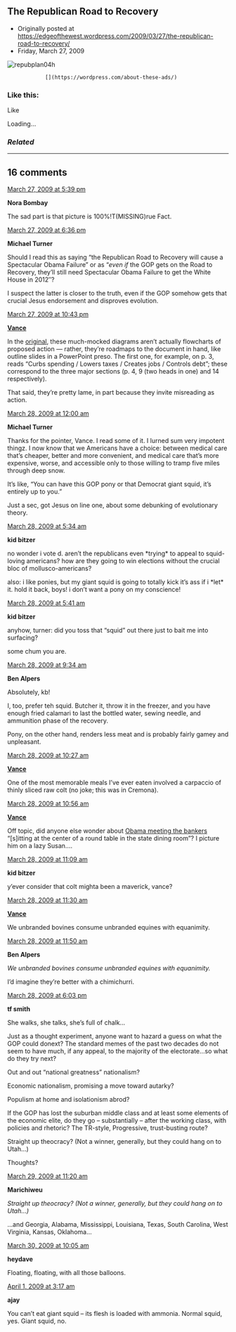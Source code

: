 ## The Republican Road to Recovery

 * Originally posted at https://edgeofthewest.wordpress.com/2009/03/27/the-republican-road-to-recovery/
 * Friday, March 27, 2009

![repubplan04h](https://edgeofthewest.files.wordpress.com/2009/03/repubplan04h.gif?w=490 "repubplan04h")

		

			

				[](https://wordpress.com/about-these-ads/)
				

					
				

			

		

### Like this:


Like

 
Loading...


[]()

### _Related_


	

* * *

		

## 16 comments

		

	

		

[March 27, 2009 at 5:39 pm](https://edgeofthewest.wordpress.com/2009/03/27/the-republican-road-to-recovery/#comment-38844)

**Nora Bombay**

					

		

The sad part is that picture is 100%!T(MISSING)rue Fact.

		

		

						

	

	

		

[March 27, 2009 at 6:36 pm](https://edgeofthewest.wordpress.com/2009/03/27/the-republican-road-to-recovery/#comment-38866)

**Michael Turner**

					

		

Should I read this as saying “the Republican Road to Recovery will cause a Spectacular Obama Failure” or as “_even if_ the GOP gets on the Road to Recovery, they’ll still need Spectacular Obama Failure to get the White House in 2012″?

I suspect the latter is closer to the truth, even if the GOP somehow gets that crucial Jesus endorsement and disproves evolution.

		

		

						

	

	

		

[March 27, 2009 at 10:43 pm](https://edgeofthewest.wordpress.com/2009/03/27/the-republican-road-to-recovery/#comment-38943)

**[Vance](https://edgeofthewest.wordpress.com/)**

					

		

In the [original](http://www.gop.gov/solutions/budget/road-to-recovery-final), these much-mocked diagrams aren’t actually flowcharts of proposed action — rather, they’re roadmaps to the document in hand, like outline slides in a PowerPoint preso. The first one, for example, on p. 3, reads “Curbs spending / Lowers taxes / Creates jobs / Controls debt”; these correspond to the three major sections (p. 4, 9 (two heads in one) and 14 respectively).

That said, they’re pretty lame, in part because they invite misreading as action.

		

		

						

	

	

		

[March 28, 2009 at 12:00 am](https://edgeofthewest.wordpress.com/2009/03/27/the-republican-road-to-recovery/#comment-38970)

**Michael Turner**

					

		

Thanks for the pointer, Vance.  I read some of it.  I lurned sum very impotent thingz.  I now know that we Americans have a choice: between medical care that’s cheaper, better and more convenient, and medical care that’s more expensive, worse, and accessible only to those willing to tramp five miles through deep snow.

It’s like, “You can have this GOP pony or that Democrat giant squid, it’s entirely up to you.”

Just a sec, got Jesus on line one, about some debunking of evolutionary theory.

		

		

						

	

	

		

[March 28, 2009 at 5:34 am](https://edgeofthewest.wordpress.com/2009/03/27/the-republican-road-to-recovery/#comment-39070)

**kid bitzer**

					

		

no wonder i vote d. aren’t the republicans even \*trying\* to appeal to squid-loving americans? how are they going to win elections without the crucial bloc of mollusco-americans?

also: i like ponies, but my giant squid is going to totally kick it’s ass if i \*let\* it. hold it back, boys! i don’t want a pony on my conscience!

		

		

						

	

	

		

[March 28, 2009 at 5:41 am](https://edgeofthewest.wordpress.com/2009/03/27/the-republican-road-to-recovery/#comment-39074)

**kid bitzer**

					

		

anyhow, turner: did you toss that “squid” out there just to bait me into surfacing?

some chum you are.

		

		

						

	

	

		

[March 28, 2009 at 9:34 am](https://edgeofthewest.wordpress.com/2009/03/27/the-republican-road-to-recovery/#comment-39147)

**Ben Alpers**

					

		

Absolutely, kb!

I, too, prefer teh squid.  Butcher it, throw it in the freezer, and you have enough fried calamari to last the bottled water, sewing needle, and ammunition phase of the recovery.

Pony, on the other hand, renders less meat and is probably fairly gamey and unpleasant.

		

		

						

	

	

		

[March 28, 2009 at 10:27 am](https://edgeofthewest.wordpress.com/2009/03/27/the-republican-road-to-recovery/#comment-39170)

**[Vance](https://edgeofthewest.wordpress.com/)**

					

		

One of the most memorable meals I’ve ever eaten involved a carpaccio of thinly sliced raw colt (no joke; this was in Cremona).

		

		

						

	

	

		

[March 28, 2009 at 10:56 am](https://edgeofthewest.wordpress.com/2009/03/27/the-republican-road-to-recovery/#comment-39179)

**[Vance](https://edgeofthewest.wordpress.com/)**

					

		

Off topic, did anyone else wonder about [Obama meeting the bankers](http://www.nytimes.com/2009/03/28/business/economy/28bank.html) “[s]itting at the center of a round table in the state dining room”? I picture him on a lazy Susan….

		

		

						

	

	

		

[March 28, 2009 at 11:09 am](https://edgeofthewest.wordpress.com/2009/03/27/the-republican-road-to-recovery/#comment-39184)

**kid bitzer**

					

		

y’ever consider that colt mighta been a maverick, vance?

		

		

						

	

	

		

[March 28, 2009 at 11:30 am](https://edgeofthewest.wordpress.com/2009/03/27/the-republican-road-to-recovery/#comment-39193)

**[Vance](https://edgeofthewest.wordpress.com/)**

					

		

We unbranded bovines consume unbranded equines with equanimity.

		

		

						

	

	

		

[March 28, 2009 at 11:50 am](https://edgeofthewest.wordpress.com/2009/03/27/the-republican-road-to-recovery/#comment-39201)

**Ben Alpers**

					

		

_We unbranded bovines consume unbranded equines with equanimity._

I’d imagine they’re better with a chimichurri.

		

		

						

	

	

		

[March 28, 2009 at 6:03 pm](https://edgeofthewest.wordpress.com/2009/03/27/the-republican-road-to-recovery/#comment-39316)

**tf smith**

					

		

She walks, she talks, she’s full of chalk…

 Just as a thought experiment, anyone want to hazard a guess on what the GOP could donext?  The standard memes of the past two decades do not seem to have much, if any appeal, to the majority of the electorate…so what do they try next?

 Out and out “national greatness” nationalism? 

 Economic nationalism, promising a move toward autarky?

 Populism at home and isolationism abrod? 

 If the GOP has lost the suburban middle class and at least some elements of the economic elite, do they go – substantially – after the working class, with policies and rhetoric? The TR-style, Progressive, trust-busting route?

 Straight up theocracy? (Not a winner, generally, but they could hang on to Utah…)

 Thoughts?

		

		

						

	

	

		

[March 29, 2009 at 11:20 am](https://edgeofthewest.wordpress.com/2009/03/27/the-republican-road-to-recovery/#comment-39624)

**Marichiweu**

					

		

_Straight up theocracy? (Not a winner, generally, but they could hang on to Utah…)_

…and Georgia, Alabama, Mississippi, Louisiana, Texas, South Carolina, West Virginia, Kansas, Oklahoma…

		

		

						

	

	

		

[March 30, 2009 at 10:05 am](https://edgeofthewest.wordpress.com/2009/03/27/the-republican-road-to-recovery/#comment-40039)

**heydave**

					

		

Floating, floating, with all those balloons.

		

		

						

	

	

		

[April 1, 2009 at 3:17 am](https://edgeofthewest.wordpress.com/2009/03/27/the-republican-road-to-recovery/#comment-40814)

**ajay**

					

		

You can’t eat giant squid – its flesh is loaded with ammonia. Normal squid, yes. Giant squid, no.

		

		

						

	

	

		

		

	

	  